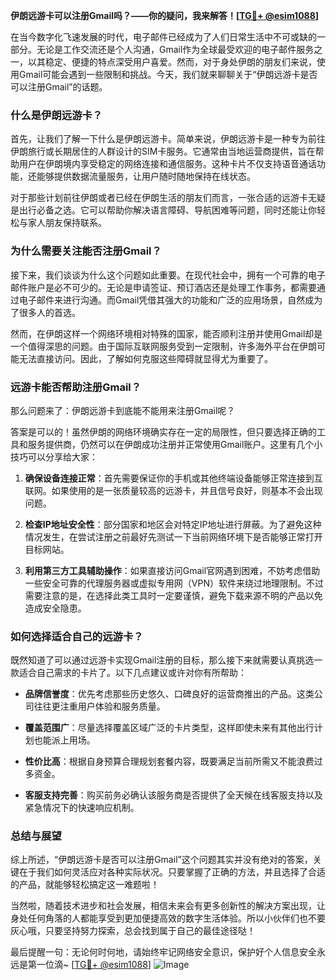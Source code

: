 **伊朗远游卡可以注册Gmail吗？——你的疑问，我来解答！[[TG💪+ @esim1088](https://t.me/s/esim1088)]**

在当今数字化飞速发展的时代，电子邮件已经成为了人们日常生活中不可或缺的一部分。无论是工作交流还是个人沟通，Gmail作为全球最受欢迎的电子邮件服务之一，以其稳定、便捷的特点深受用户喜爱。然而，对于身处伊朗的朋友们来说，使用Gmail可能会遇到一些限制和挑战。今天，我们就来聊聊关于“伊朗远游卡是否可以注册Gmail”的话题。

### **什么是伊朗远游卡？**

首先，让我们了解一下什么是伊朗远游卡。简单来说，伊朗远游卡是一种专为前往伊朗旅行或长期居住的人群设计的SIM卡服务。它通常由当地运营商提供，旨在帮助用户在伊朗境内享受稳定的网络连接和通信服务。这种卡片不仅支持语音通话功能，还能够提供数据流量服务，让用户随时随地保持在线状态。

对于那些计划前往伊朗或者已经在伊朗生活的朋友们而言，一张合适的远游卡无疑是出行必备之选。它可以帮助你解决语言障碍、导航困难等问题，同时还能让你轻松与家人朋友保持联系。

### **为什么需要关注能否注册Gmail？**

接下来，我们谈谈为什么这个问题如此重要。在现代社会中，拥有一个可靠的电子邮件账户是必不可少的。无论是申请签证、预订酒店还是处理工作事务，都需要通过电子邮件来进行沟通。而Gmail凭借其强大的功能和广泛的应用场景，自然成为了很多人的首选。

然而，在伊朗这样一个网络环境相对特殊的国家，能否顺利注册并使用Gmail却是一个值得深思的问题。由于国际互联网服务受到一定限制，许多海外平台在伊朗可能无法直接访问。因此，了解如何克服这些障碍就显得尤为重要了。

### **远游卡能否帮助注册Gmail？**

那么问题来了：伊朗远游卡到底能不能用来注册Gmail呢？

答案是可以的！虽然伊朗的网络环境确实存在一定的局限性，但只要选择正确的工具和服务提供商，仍然可以在伊朗成功注册并正常使用Gmail账户。这里有几个小技巧可以分享给大家：

1. **确保设备连接正常**：首先需要保证你的手机或其他终端设备能够正常连接到互联网。如果使用的是一张质量较高的远游卡，并且信号良好，则基本不会出现问题。
   
2. **检查IP地址安全性**：部分国家和地区会对特定IP地址进行屏蔽。为了避免这种情况发生，在尝试注册之前最好先测试一下当前网络环境下是否能够正常打开目标网站。

3. **利用第三方工具辅助操作**：如果直接访问Gmail官网遇到困难，不妨考虑借助一些安全可靠的代理服务器或虚拟专用网（VPN）软件来绕过地理限制。不过需要注意的是，在选择此类工具时一定要谨慎，避免下载来源不明的产品以免造成安全隐患。

### **如何选择适合自己的远游卡？**

既然知道了可以通过远游卡实现Gmail注册的目标，那么接下来就需要认真挑选一款适合自己需求的卡片了。以下几点建议或许对你有所帮助：

- **品牌信誉度**：优先考虑那些历史悠久、口碑良好的运营商推出的产品。这类公司往往更注重用户体验和服务质量。
  
- **覆盖范围广**：尽量选择覆盖区域广泛的卡片类型，这样即使未来有其他出行计划也能派上用场。

- **性价比高**：根据自身预算合理规划套餐内容，既要满足当前所需又不能浪费过多资金。

- **客服支持完善**：购买前务必确认该服务商是否提供了全天候在线客服支持以及紧急情况下的快速响应机制。

### **总结与展望**

综上所述，“伊朗远游卡是否可以注册Gmail”这个问题其实并没有绝对的答案，关键在于我们如何灵活应对各种实际状况。只要掌握了正确的方法，并且选择了合适的产品，就能够轻松搞定这一难题啦！

当然啦，随着技术进步和社会发展，相信未来会有更多创新性的解决方案出现，让身处任何角落的人都能享受到更加便捷高效的数字生活体验。所以小伙伴们也不要灰心哦，只要坚持努力探索，总会找到属于自己的最佳途径哒！

最后提醒一句：无论何时何地，请始终牢记网络安全意识，保护好个人信息安全永远是第一位滴~ [[TG💪+ @esim1088](https://t.me/s/esim1088)] ![Image](https://i.postimg.cc/4NQfJmqS/Snipaste-2025-05-13-00-14-12.png)